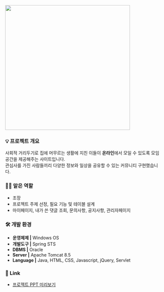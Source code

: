 <img src="https://user-images.githubusercontent.com/96585009/213190045-fb1f7ec0-8978-4fc3-a07a-deccfd76c025.png" width="400"/>


### 💡 프로젝트 개요

사회적 거리두기로 집에 머무르는 생활에 지친 이들이 **온라인**에서 모일 수 있도록 모임공간을 제공해주는 사이트입니다.  
관심사를 가진 사람들끼리 다양한 정보와 일상을 공유할 수 있는 커뮤니티 구현했습니다.


### 👩‍💻 맡은 역할

- 조장
- 프로젝트 주제 선정, 필요 기능 및 테이블 설계
- 마이페이지, 내가 쓴 댓글 조회, 문의사항, 공지사항, 관리자페이지


### 🛠️ 개발 환경

- **운영체제 |** Windows OS
- **개발도구 |** Spring STS
- **DBMS |** Oracle
- **Server |** Apache Tomcat 8.5
- **Language |** Java, HTML, CSS, Javascript, jQuery, Servlet


### 🔗 Link

- [프로젝트 PPT 미리보기](https://drive.google.com/file/d/1TPlywUJga5oKVR4s55Jnti9g_hq-5FI8/view?usp=sharing)





